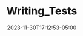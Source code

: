 ---
weight: 230
title: "Writing_Tests"
description: ""
icon: "browse_activity"
date: "2023-11-30T17:12:53-05:00"
lastmod: "2023-11-30T17:12:53-05:00"
draft: false
toc: true
---